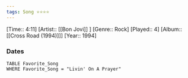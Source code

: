 ```yaml
---
tags: Song ⭐⭐⭐⭐ 
---
```

[Time:: 4:11]
[Artist:: [[Bon Jovi]] ]
[Genre:: Rock]
[Played:: 4]
[Album:: [[Cross Road (1994)]]]
[Year:: 1994]
### Dates
````dataview
TABLE Favorite_Song
WHERE Favorite_Song = "Livin' On A Prayer"
````